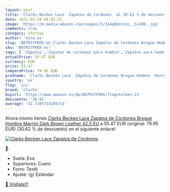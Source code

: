 ```yaml
---
layout: post
title: 'Clarks Becken Lace  Zapatos de Cordones  al 30.62 % de descuento'
date: 2021-03-19 04:42:21
image: 'https://m.media-amazon.com/images/I/314qN2e+inL._SL400_.jpg'
comments: true
category: ofertas
author: 'tole.es'
slug: 'B07MJ7FKRX-es Clarks Becken Lace Zapatos de Cordones Brogue Hombre...'
sku: 'B07MJ7FKRX-es'
tags: [ 'Zapatos','Zapatos de cordones para hombre','Zapatos para hombre','Zapatos y complementos','clarks','zapatos', ]
actualPrice: 55.47 EUR
currency: EUR
price: 55.47
comparePrice: 79.95 EUR
prodname: 'Clarks Becken Lace  Zapatos de Cordones Brogue Hombre  Marrón  Dark Brown Leather   42.5 EU'
country: 'es'
flag: '🇪🇸'
brand: 'Clarks'
buyurl: 'https://www.amazon.es/dp/B07MJ7FKRX/?tag=tolees-21'
descuento: '30.62'
average: '42.7285714285714'
---
```


Ahora mismo tienes [Clarks Becken Lace  Zapatos de Cordones Brogue Hombre  Marrón  Dark Brown Leather   42.5 EU](https://www.amazon.es/dp/B07MJ7FKRX/?tag=tolees-21) a 55.47 EUR (original: 79.95 EUR) (30.62 %  de descuento) en el siguiente enlace!

[![Clarks Becken Lace  Zapatos de Cordones ](https://m.media-amazon.com/images/I/314qN2e+inL._SL400_.jpg)](https://www.amazon.es/dp/B07MJ7FKRX/?tag=tolees-21)

🔎:

- Suela: Eva
- Superiores: Cuero
- Forro: Textil
- Ajuste: (g) Estándar

[🛒 Visítala!!!](https://www.amazon.es/dp/B07MJ7FKRX/?tag=tolees-21)
